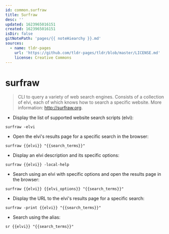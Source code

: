 ```yaml
---
id: common.surfraw
title: Surfraw
desc: ''
updated: 1623965016151
created: 1623965016151
isDir: false
gitNotePath: 'pages/{{ noteHiearchy }}.md'
sources:
  - name: tldr-pages
    url: 'https://github.com/tldr-pages/tldr/blob/master/LICENSE.md'
    license: Creative Commons
---
```

# surfraw

> CLI to query a variety of web search engines.
> Consists of a collection of elvi, each of which knows how to search a specific website.
> More information: <http://surfraw.org>.

- Display the list of supported website search scripts (elvi):

`surfraw -elvi`

- Open the elvi's results page for a specific search in the browser:

`surfraw {{elvi}} "{{search_terms}}"`

- Display an elvi description and its specific options:

`surfraw {{elvi}} -local-help`

- Search using an elvi with specific options and open the results page in the browser:

`surfraw {{elvi}} {{elvi_options}} "{{search_terms}}"`

- Display the URL to the elvi's results page for a specific search:

`surfraw -print {{elvi}} "{{search_terms}}"`

- Search using the alias:

`sr {{elvi}} "{{search_terms}}"`

